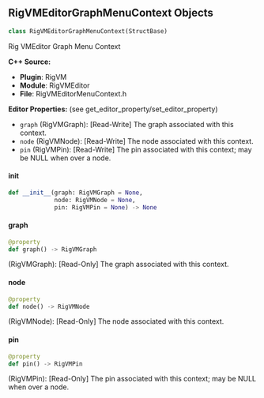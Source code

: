 ## RigVMEditorGraphMenuContext Objects

```python
class RigVMEditorGraphMenuContext(StructBase)
```

Rig VMEditor Graph Menu Context

**C++ Source:**

- **Plugin**: RigVM
- **Module**: RigVMEditor
- **File**: RigVMEditorMenuContext.h

**Editor Properties:** (see get_editor_property/set_editor_property)

- ``graph`` (RigVMGraph):  [Read-Write] The graph associated with this context.
- ``node`` (RigVMNode):  [Read-Write] The node associated with this context.
- ``pin`` (RigVMPin):  [Read-Write] The pin associated with this context; may be NULL when over a node.

<a id="unreal.RigVMEditorGraphMenuContext.__init__"></a>

#### __init__

```python
def __init__(graph: RigVMGraph = None,
             node: RigVMNode = None,
             pin: RigVMPin = None) -> None
```

<a id="unreal.RigVMEditorGraphMenuContext.graph"></a>

#### graph

```python
@property
def graph() -> RigVMGraph
```

(RigVMGraph):  [Read-Only] The graph associated with this context.

<a id="unreal.RigVMEditorGraphMenuContext.node"></a>

#### node

```python
@property
def node() -> RigVMNode
```

(RigVMNode):  [Read-Only] The node associated with this context.

<a id="unreal.RigVMEditorGraphMenuContext.pin"></a>

#### pin

```python
@property
def pin() -> RigVMPin
```

(RigVMPin):  [Read-Only] The pin associated with this context; may be NULL when over a node.

<a id="unreal.ModuleReferenceData"></a>